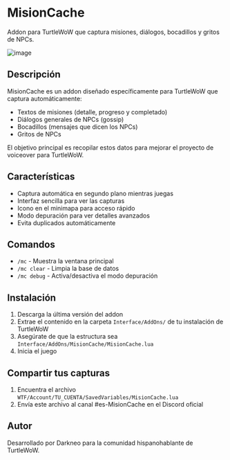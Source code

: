 # MisionCache

Addon para TurtleWoW que captura misiones, diálogos, bocadillos y gritos de NPCs.

![image](https://github.com/user-attachments/assets/7af8d8e7-ad72-4f28-8d65-5b85b8d8347b)


## Descripción

MisionCache es un addon diseñado específicamente para TurtleWoW que captura automáticamente:
- Textos de misiones (detalle, progreso y completado)
- Diálogos generales de NPCs (gossip)
- Bocadillos (mensajes que dicen los NPCs)
- Gritos de NPCs

El objetivo principal es recopilar estos datos para mejorar el proyecto de voiceover para TurtleWoW.

## Características

- Captura automática en segundo plano mientras juegas
- Interfaz sencilla para ver las capturas
- Icono en el minimapa para acceso rápido
- Modo depuración para ver detalles avanzados
- Evita duplicados automáticamente

## Comandos

- `/mc` - Muestra la ventana principal
- `/mc clear` - Limpia la base de datos
- `/mc debug` - Activa/desactiva el modo depuración

## Instalación

1. Descarga la última versión del addon
2. Extrae el contenido en la carpeta `Interface/AddOns/` de tu instalación de TurtleWoW
3. Asegúrate de que la estructura sea `Interface/AddOns/MisionCache/MisionCache.lua`
4. Inicia el juego

## Compartir tus capturas

1. Encuentra el archivo `WTF/Account/TU_CUENTA/SavedVariables/MisionCache.lua`
2. Envía este archivo al canal #es-MisionCache en el Discord oficial

## Autor

Desarrollado por Darkneo para la comunidad hispanohablante de TurtleWoW.
